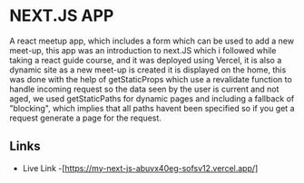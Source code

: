 # NEXT.JS APP

A react meetup app, which includes a form which can be used to add a new meet-up, this app was an introduction to next.JS which i followed while taking a react guide course, and it was deployed using Vercel, it is also a dynamic site as a new meet-up is created it is displayed on the home, this was done with the help of getStaticProps which use a revalidate function to handle incoming request so the data seen by the user is current and not aged, we used getStaticPaths for dynamic pages and including a fallback of "blocking", which implies that all paths havent been specified so if you get a request generate a page for the request.


## Links 

- Live Link -[https://my-next-js-abuvx40eg-sofsv12.vercel.app/]
